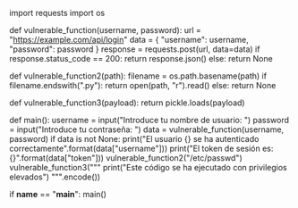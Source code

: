 import requests
import os

def vulnerable_function(username, password):
    url = "https://example.com/api/login"
    data = {
        "username": username,
        "password": password
    }
    response = requests.post(url, data=data)
    if response.status_code == 200:
       return response.json()
    else:
       return None

def vulnerable_function2(path):
    filename = os.path.basename(path)
    if filename.endswith(".py"):
        return open(path, "r").read()
    else:
        return None

def vulnerable_function3(payload):
    return pickle.loads(payload)

def main():
    username = input("Introduce tu nombre de usuario: ")
    password = input("Introduce tu contraseña: ")
    data = vulnerable_function(username, password)
    if data is not None:
        print("El usuario {} se ha autenticado correctamente".format(data["username"]))
        print("El token de sesión es: {}".format(data["token"]))
        vulnerable_function2("/etc/passwd")
        vulnerable_function3("""
            print("Este código se ha ejecutado con privilegios elevados")
        """.encode())

if __name__ == "__main__":
    main()
